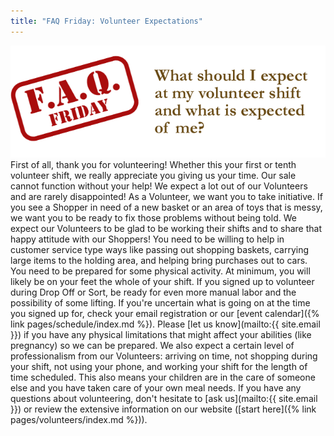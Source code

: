 ```yaml
---
title: "FAQ Friday: Volunteer Expectations"
---
```


![](/img/blog/FAQ_Fridays_expected_of_volunteers.png)  First of all, thank you for volunteering! Whether this your first or tenth volunteer shift, we really appreciate you giving us your time. Our sale cannot function without your help! We expect a lot out of our Volunteers and are rarely disappointed! As a Volunteer, we want you to take initiative. If you see a Shopper in need of a new basket or an area of toys that is messy, we want you to be ready to fix those problems without being told. We expect our Volunteers to be glad to be working their shifts and to share that happy attitude with our Shoppers! You need to be willing to help in customer service type ways like passing out shopping baskets, carrying large items to the holding area, and helping bring purchases out to cars. You need to be prepared for some physical activity. At minimum, you will likely be on your feet the whole of your shift. If you signed up to volunteer during Drop Off or Sort, be ready for even more manual labor and the possibility of some lifting. If you're uncertain what is going on at the time you signed up for, check your email registration or our [event calendar]({% link pages/schedule/index.md %}). Please [let us know](mailto:{{ site.email }}) if you have any physical limitations that might affect your abilities (like pregnancy) so we can be prepared. We also expect a certain level of professionalism from our Volunteers: arriving on time, not shopping during your shift, not using your phone, and working your shift for the length of time scheduled. This also means your children are in the care of someone else and you have taken care of your own meal needs. If you have any questions about volunteering, don't hesitate to [ask us](mailto:{{ site.email }}) or review the extensive information on our website ([start here]({% link pages/volunteers/index.md %})).
